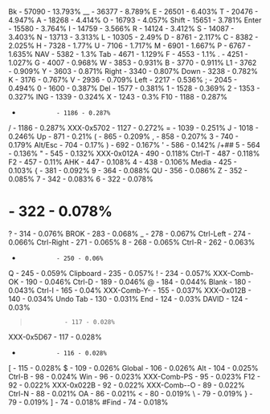 Bk              - 57090 - 13.793%
__              - 36377 - 8.789%
E               - 26501 - 6.403%
T               - 20476 - 4.947%
A               - 18268 - 4.414%
O               - 16793 - 4.057%
Shift           - 15651 - 3.781%
Enter           - 15580 - 3.764%
I               - 14759 - 3.566%
R               - 14124 - 3.412%
S               - 14087 - 3.403%
N               - 13713 - 3.313%
L               - 10305 - 2.49%
D               - 8761 - 2.117%
C               - 8382 - 2.025%
H               - 7328 - 1.77%
U               - 7106 - 1.717%
M               - 6901 - 1.667%
P               - 6767 - 1.635%
NAV             - 5382 - 1.3%
Tab             - 4671 - 1.129%
F               - 4553 - 1.1%
.               - 4251 - 1.027%
G               - 4007 - 0.968%
W               - 3853 - 0.931%
B               - 3770 - 0.911%
L1              - 3762 - 0.909%
Y               - 3603 - 0.871%
Right           - 3340 - 0.807%
Down            - 3238 - 0.782%
K               - 3176 - 0.767%
V               - 2936 - 0.709%
Left            - 2217 - 0.536%
;               - 2045 - 0.494%
0               - 1600 - 0.387%
Del             - 1577 - 0.381%
1               - 1528 - 0.369%
2               - 1353 - 0.327%
ING             - 1339 - 0.324%
X               - 1243 - 0.3%
F10             - 1188 - 0.287%
-               - 1186 - 0.287%
/               - 1186 - 0.287%
XXX-0x5702      - 1127 - 0.272%
=               - 1039 - 0.251%
J               - 1018 - 0.246%
Up              - 871 - 0.21%
(               - 865 - 0.209%
,               - 858 - 0.207%
3               - 740 - 0.179%
Alt/Esc         - 704 - 0.17%
)               - 692 - 0.167%
'               - 586 - 0.142%   /+##
5               - 564 - 0.136%
"               - 545 - 0.132%
XXX-0x012A      - 490 - 0.118%
Ctrl-T          - 487 - 0.118%
F2              - 457 - 0.11%
AHK             - 447 - 0.108%
4               - 438 - 0.106%
Media           - 425 - 0.103%
{               - 381 - 0.092%
9               - 364 - 0.088%
QU              - 356 - 0.086%
Z               - 352 - 0.085%
7               - 342 - 0.083%
6               - 322 - 0.078%
#               - 322 - 0.078%
?               - 314 - 0.076%
BROK            - 283 - 0.068%
_               - 278 - 0.067%
Ctrl-Left       - 274 - 0.066%
Ctrl-Right      - 271 - 0.065%
8               - 268 - 0.065%
Ctrl-R          - 262 - 0.063%
+               - 250 - 0.06%
Q               - 245 - 0.059%
Clipboard       - 235 - 0.057%
!               - 234 - 0.057%
XXX-Comb-OK     - 190 - 0.046%
Ctrl-D          - 189 - 0.046%
@               - 184 - 0.044%
Blank           - 180 - 0.043%
Ctrl-I          - 165 - 0.04%
XXX-Comb-Y-     - 155 - 0.037%
XXX-0x012B      - 140 - 0.034%
Undo Tab        - 130 - 0.031%
End             - 124 - 0.03%
DAVID           - 124 - 0.03%
>               - 117 - 0.028%
XXX-0x5D67      - 117 - 0.028%
*               - 116 - 0.028%
[               - 115 - 0.028%
$               - 109 - 0.026%
Global          - 106 - 0.026%
Alt             - 104 - 0.025%
Ctrl-B          - 98 - 0.024%
Win             - 96 - 0.023%
XXX-Comb-PS     - 95 - 0.023%
F12             - 92 - 0.022%
XXX-0x022B      - 92 - 0.022%
XXX-Comb--O     - 89 - 0.022%
Ctrl-N          - 88 - 0.021%
OA              - 86 - 0.021%
<               - 80 - 0.019%
\               - 79 - 0.019%
}               - 79 - 0.019%
]               - 74 - 0.018%
#Find           - 74 - 0.018%